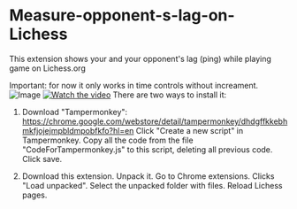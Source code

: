 # Measure-opponent-s-lag-on-Lichess
This extension shows your and your opponent's lag (ping) while playing game on Lichess.org

Important: for now it only works in time controls without increament.
![Image](https://snag.gy/TkcuVI.jpg?raw=true "Screenshot")
[![Watch the video](https://snag.gy/TkcuVI.jpg)](https://youtu.be/U-rSg07QR5g)
There are two ways to install it:
1. Download "Tampermonkey": https://chrome.google.com/webstore/detail/tampermonkey/dhdgffkkebhmkfjojejmpbldmpobfkfo?hl=en
Click "Create a new script" in Tampermonkey. Copy all the code from the file "CodeForTampermonkey.js" to this script, deleting all previous code. Click save.

2. Download this extension. Unpack it. Go to Chrome extensions. Clicks "Load unpacked". Select the unpacked folder with files. Reload Lichess pages. 
